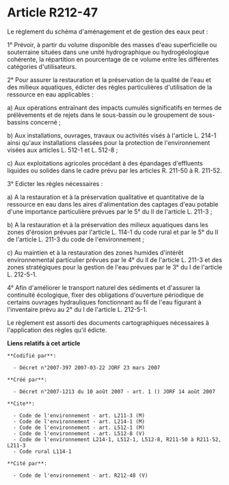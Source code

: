 # Article R212-47

Le règlement du schéma d'aménagement et de gestion des eaux peut :

1° Prévoir, à partir du volume disponible des masses d'eau superficielle ou souterraine situées dans une unité hydrographique
ou hydrogéologique cohérente, la répartition en pourcentage de ce volume entre les différentes catégories d'utilisateurs.

2° Pour assurer la restauration et la préservation de la qualité de l'eau et des milieux aquatiques, édicter des règles
particulières d'utilisation de la ressource en eau applicables :

a) Aux opérations entraînant des impacts cumulés significatifs en termes de prélèvements et de rejets dans le sous-bassin ou
le groupement de sous-bassins concerné ;

b) Aux installations, ouvrages, travaux ou activités visés à l'article L. 214-1 ainsi qu'aux installations classées pour la
protection de l'environnement visées aux articles L. 512-1 et L. 512-8 ;

c) Aux exploitations agricoles procédant à des épandages d'effluents liquides ou solides dans le cadre prévu par les articles
R. 211-50 à R. 211-52.

3° Edicter les règles nécessaires :

a) A la restauration et à la préservation qualitative et quantitative de la ressource en eau dans les aires d'alimentation
des captages d'eau potable d'une importance particulière prévues par le 5° du II de l'article L. 211-3 ;

b) A la restauration et à la préservation des milieux aquatiques dans les zones d'érosion prévues par l'article L. 114-1 du
code rural et par le 5° du II de l'article L. 211-3 du code de l'environnement ;

c) Au maintien et à la restauration des zones humides d'intérêt environnemental particulier prévues par le 4° du II de
l'article L. 211-3 et des zones stratégiques pour la gestion de l'eau prévues par le 3° du I de l'article L. 212-5-1.

4° Afin d'améliorer le transport naturel des sédiments et d'assurer la continuité écologique, fixer des obligations
d'ouverture périodique de certains ouvrages hydrauliques fonctionnant au fil de l'eau figurant à l'inventaire prévu au 2° du
I de l'article L. 212-5-1.

Le règlement est assorti des documents cartographiques nécessaires à l'application des règles qu'il édicte.

**Liens relatifs à cet article**

	**Codifié par**:

	  - Décret n°2007-397 2007-03-22 JORF 23 mars 2007

	**Créé par**:

	  - Décret n°2007-1213 du 10 août 2007 - art. 1 () JORF 14 août 2007

	**Cite**:

	  - Code de l'environnement - art. L211-3 (M)
	  - Code de l'environnement - art. L214-1 (M)
	  - Code de l'environnement - art. L512-1 (M)
	  - Code de l'environnement - art. L512-8 (V)
	  - Code de l'environnement L214-1, L512-1, L512-8, R211-50 à R211-52, L211-3
	  - Code rural L114-1

	**Cité par**:

	  - Code de l'environnement - art. R212-48 (V)
